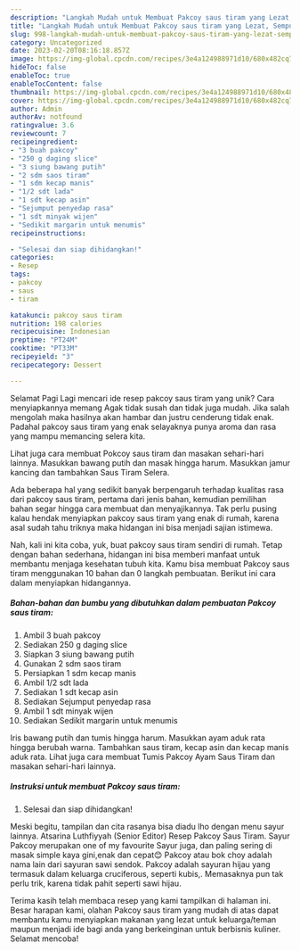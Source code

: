 ```yaml
---
description: "Langkah Mudah untuk Membuat Pakcoy saus tiram yang Lezat, Sempurna"
title: "Langkah Mudah untuk Membuat Pakcoy saus tiram yang Lezat, Sempurna"
slug: 998-langkah-mudah-untuk-membuat-pakcoy-saus-tiram-yang-lezat-sempurna
category: Uncategorized
date: 2023-02-20T08:16:18.857Z
image: https://img-global.cpcdn.com/recipes/3e4a124988971d10/680x482cq70/pakcoy-saus-tiram-foto-resep-utama.jpg
hideToc: false
enableToc: true
enableTocContent: false
thumbnail: https://img-global.cpcdn.com/recipes/3e4a124988971d10/680x482cq70/pakcoy-saus-tiram-foto-resep-utama.jpg
cover: https://img-global.cpcdn.com/recipes/3e4a124988971d10/680x482cq70/pakcoy-saus-tiram-foto-resep-utama.jpg
author: Admin
authorAv: notfound
ratingvalue: 3.6
reviewcount: 7
recipeingredient:
- "3 buah pakcoy"
- "250 g daging slice"
- "3 siung bawang putih"
- "2 sdm saos tiram"
- "1 sdm kecap manis"
- "1/2 sdt lada"
- "1 sdt kecap asin"
- "Sejumput penyedap rasa"
- "1 sdt minyak wijen"
- "Sedikit margarin untuk menumis"
recipeinstructions:

- "Selesai dan siap dihidangkan!"
categories:
- Resep
tags:
- pakcoy
- saus
- tiram

katakunci: pakcoy saus tiram 
nutrition: 198 calories
recipecuisine: Indonesian
preptime: "PT24M"
cooktime: "PT33M"
recipeyield: "3"
recipecategory: Dessert

---
```



Selamat Pagi Lagi mencari ide resep pakcoy saus tiram yang unik? Cara menyiapkannya memang Agak tidak susah dan tidak juga mudah. Jika salah mengolah maka hasilnya akan hambar dan justru cenderung tidak enak. Padahal pakcoy saus tiram yang enak selayaknya punya aroma dan rasa yang mampu memancing selera kita.


Lihat juga cara membuat Pokcoy saus tiram dan masakan sehari-hari lainnya. Masukkan bawang putih dan masak hingga harum. Masukkan jamur kancing dan tambahkan Saus Tiram Selera.

Ada beberapa hal yang sedikit banyak berpengaruh terhadap kualitas rasa dari pakcoy saus tiram, pertama dari jenis bahan, kemudian pemilihan bahan segar hingga cara membuat dan menyajikannya. Tak perlu pusing kalau hendak menyiapkan pakcoy saus tiram yang enak di rumah, karena asal sudah tahu triknya maka hidangan ini bisa menjadi sajian istimewa.


Nah, kali ini kita coba, yuk, buat pakcoy saus tiram sendiri di rumah. Tetap dengan bahan sederhana, hidangan ini bisa memberi manfaat untuk membantu menjaga kesehatan tubuh kita. Kamu bisa membuat Pakcoy saus tiram menggunakan 10 bahan dan 0 langkah pembuatan. Berikut ini cara dalam menyiapkan hidangannya.

<!--inarticleads1-->

##### Bahan-bahan dan bumbu yang dibutuhkan dalam pembuatan Pakcoy saus tiram:

1. Ambil 3 buah pakcoy
1. Sediakan 250 g daging slice
1. Siapkan 3 siung bawang putih
1. Gunakan 2 sdm saos tiram
1. Persiapkan 1 sdm kecap manis
1. Ambil 1/2 sdt lada
1. Sediakan 1 sdt kecap asin
1. Sediakan Sejumput penyedap rasa
1. Ambil 1 sdt minyak wijen
1. Sediakan Sedikit margarin untuk menumis


Iris bawang putih dan tumis hingga harum. Masukkan ayam aduk rata hingga berubah warna. Tambahkan saus tiram, kecap asin dan kecap manis aduk rata. Lihat juga cara membuat Tumis Pakcoy Ayam Saus Tiram dan masakan sehari-hari lainnya. 

<!--inarticleads2-->

##### Instruksi untuk membuat Pakcoy saus tiram:


1. Selesai dan siap dihidangkan!

Meski begitu, tampilan dan cita rasanya bisa diadu lho dengan menu sayur lainnya. Atsarina Luthfiyyah (Senior Editor) Resep Pakcoy Saus Tiram. Sayur Pakcoy merupakan one of my favourite Sayur juga, dan paling sering di masak simple kaya gini,enak dan cepat😊 Pakcoy atau bok choy adalah nama lain dari sayuran sawi sendok. Pakcoy adalah sayuran hijau yang termasuk dalam keluarga cruciferous, seperti kubis,. Memasaknya pun tak perlu trik, karena tidak pahit seperti sawi hijau. 

Terima kasih telah membaca resep yang kami tampilkan di halaman ini. Besar harapan kami, olahan Pakcoy saus tiram yang mudah di atas dapat membantu kamu menyiapkan makanan yang lezat untuk keluarga/teman maupun menjadi ide bagi anda yang berkeinginan untuk berbisnis kuliner. Selamat mencoba!
